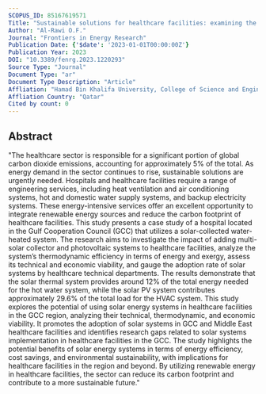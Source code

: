 ```yaml
---
SCOPUS_ID: 85167619571
Title: "Sustainable solutions for healthcare facilities: examining the viability of solar energy systems"
Author: "Al-Rawi O.F."
Journal: "Frontiers in Energy Research"
Publication Date: {'$date': '2023-01-01T00:00:00Z'}
Publication Year: 2023
DOI: "10.3389/fenrg.2023.1220293"
Source Type: "Journal"
Document Type: "ar"
Document Type Description: "Article"
Affliation: "Hamad Bin Khalifa University, College of Science and Engineering"
Affliation Country: "Qatar"
Cited by count: 0
---
```


## Abstract
"The healthcare sector is responsible for a significant portion of global carbon dioxide emissions, accounting for approximately 5% of the total. As energy demand in the sector continues to rise, sustainable solutions are urgently needed. Hospitals and healthcare facilities require a range of engineering services, including heat ventilation and air conditioning systems, hot and domestic water supply systems, and backup electricity systems. These energy-intensive services offer an excellent opportunity to integrate renewable energy sources and reduce the carbon footprint of healthcare facilities. This study presents a case study of a hospital located in the Gulf Cooperation Council (GCC) that utilizes a solar-collected water-heated system. The research aims to investigate the impact of adding multi-solar collector and photovoltaic systems to healthcare facilities, analyze the system’s thermodynamic efficiency in terms of energy and exergy, assess its technical and economic viability, and gauge the adoption rate of solar systems by healthcare technical departments. The results demonstrate that the solar thermal system provides around 12% of the total energy needed for the hot water system, while the solar PV system contributes approximately 29.6% of the total load for the HVAC system. This study explores the potential of using solar energy systems in healthcare facilities in the GCC region, analyzing their technical, thermodynamic, and economic viability. It promotes the adoption of solar systems in GCC and Middle East healthcare facilities and identifies research gaps related to solar systems implementation in healthcare facilities in the GCC. The study highlights the potential benefits of solar energy systems in terms of energy efficiency, cost savings, and environmental sustainability, with implications for healthcare facilities in the region and beyond. By utilizing renewable energy in healthcare facilities, the sector can reduce its carbon footprint and contribute to a more sustainable future."

